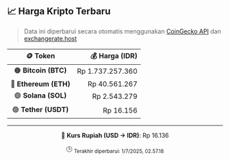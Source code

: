 

<!-- HARGA_KRIPTO -->
## 📈 Harga Kripto Terbaru

> Data ini diperbarui secara otomatis menggunakan [CoinGecko API](https://www.coingecko.com/) dan [exchangerate.host](https://exchangerate.host/)

<div align="center">

| 🪙 Token | 💰 Harga (IDR) |
|:------:|---------------:|
| 🟠 **Bitcoin (BTC)**   | Rp 1.737.257.360 |
| 🔵 **Ethereum (ETH)**  | Rp 40.561.267 |
| 🟣 **Solana (SOL)**    | Rp 2.543.279 |
| 🟢 **Tether (USDT)**   | Rp 16.156 |

---

💱 **Kurs Rupiah (USD → IDR)**: Rp 16.136

🕒 <sub>Terakhir diperbarui: 1/7/2025, 02.57.18</sub>

</div>
<!-- /HARGA_KRIPTO -->